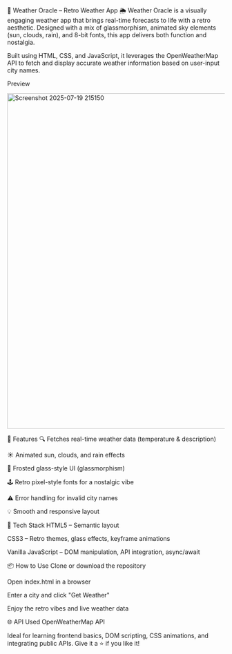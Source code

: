 🔮 Weather Oracle – Retro Weather App 🌦️
Weather Oracle is a visually engaging weather app that brings real-time forecasts to life with a retro aesthetic. Designed with a mix of glassmorphism, animated sky elements (sun, clouds, rain), and 8-bit fonts, this app delivers both function and nostalgia.

Built using HTML, CSS, and JavaScript, it leverages the OpenWeatherMap API to fetch and display accurate weather information based on user-input city names.

Preview

<img width="1596" height="778" alt="Screenshot 2025-07-19 215150" src="https://github.com/user-attachments/assets/024df3db-f932-4e13-bd1b-6640208562e5" />


🚀 Features
🔍 Fetches real-time weather data (temperature & description)

☀️ Animated sun, clouds, and rain effects

🧊 Frosted glass-style UI (glassmorphism)

🕹️ Retro pixel-style fonts for a nostalgic vibe

⚠️ Error handling for invalid city names

💡 Smooth and responsive layout

🎨 Tech Stack
HTML5 – Semantic layout

CSS3 – Retro themes, glass effects, keyframe animations

Vanilla JavaScript – DOM manipulation, API integration, async/await

📦 How to Use
Clone or download the repository

Open index.html in a browser

Enter a city and click "Get Weather"

Enjoy the retro vibes and live weather data

🌐 API Used
OpenWeatherMap API

Ideal for learning frontend basics, DOM scripting, CSS animations, and integrating public APIs.
Give it a ⭐ if you like it!

